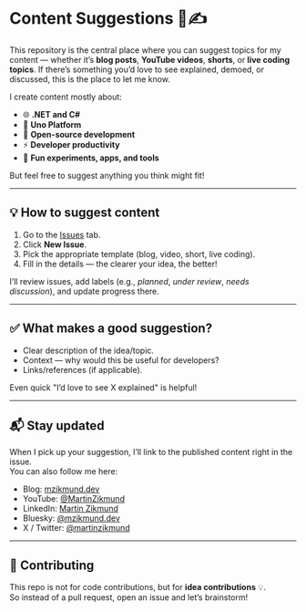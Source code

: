 # Content Suggestions 🎥✍️

This repository is the central place where you can suggest topics for my content — whether it’s **blog posts**, **YouTube videos**, **shorts**, or **live coding topics**. If there’s something you’d love to see explained, demoed, or discussed, this is the place to let me know.  

I create content mostly about:

- 🌐 **.NET and C#**  
- 📱 **Uno Platform**  
- 🧱 **Open-source development**  
- ⚡ **Developer productivity**  
- 🧩 **Fun experiments, apps, and tools**  

But feel free to suggest anything you think might fit!  

---

## 💡 How to suggest content

1. Go to the [Issues](../../issues) tab.  
2. Click **New Issue**.  
3. Pick the appropriate template (blog, video, short, live coding).  
4. Fill in the details — the clearer your idea, the better!  

I’ll review issues, add labels (e.g., _planned_, _under review_, _needs discussion_), and update progress there.  

---

## ✅ What makes a good suggestion?

- Clear description of the idea/topic.  
- Context — why would this be useful for developers?  
- Links/references (if applicable).

Even quick "I’d love to see X explained" is helpful!  

---

## 📬 Stay updated
When I pick up your suggestion, I’ll link to the published content right in the issue.  
You can also follow me here:  
- Blog: [mzikmund.dev](https://mzikmund.dev)  
- YouTube: [@MartinZikmund](https://www.youtube.com/@MartinZikmund)  
- LinkedIn: [Martin Zikmund](https://www.linkedin.com/in/mzikmund/)
- Bluesky: [@mzikmund.dev](https://bsky.app/profile/mzikmund.dev)
- X / Twitter: [@martinzikmund](https://x.com/martinzikmund)

---

## 🤝 Contributing

This repo is not for code contributions, but for **idea contributions** 💡.  
So instead of a pull request, open an issue and let’s brainstorm!  
